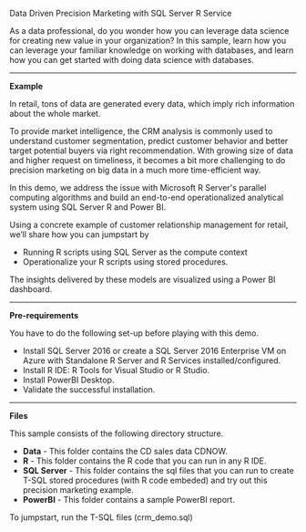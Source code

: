 ﻿Data Driven Precision Marketing with SQL Server R Service

As a data professional, do you wonder how you can leverage data science for creating new value in your organization? In this sample, learn how you can leverage your familiar knowledge on working with databases, and learn how you can get started with doing data science with databases.

----------

**Example**

In retail, tons of data are generated every data, which imply rich information about the whole market. 

To provide market intelligence, the CRM analysis is commonly used to understand customer segmentation, predict customer behavior and better target potential buyers via right recommendation. With growing size of data and higher request on timeliness, it becomes a bit more challenging to do precision marketing on big data in a much more time-efficient way. 

In this demo, we address the issue with Microsoft R Server's parallel computing algorithms and build an end-to-end operationalized analytical system using SQL Server R and Power BI.

Using a concrete example of customer relationship management for retail, we’ll share how you can jumpstart by

- Running R scripts using SQL Server as the compute context
- Operationalize your R scripts using stored procedures. 

The insights delivered by these models are visualized using a Power BI dashboard.

----------

**Pre-requirements**

You have to do the following set-up before playing with this demo.

- Install SQL Server 2016 or create a SQL Server 2016 Enterprise VM on Azure with Standalone R Server and R Services installed/configured. 
- Install R IDE: R Tools for Visual Studio or R Studio.
- Install PowerBI Desktop.
- Validate the successful installation.

----------

**Files**

This sample consists of the following directory structure.

- **Data** - This folder contains the CD sales data CDNOW.
- **R** - This folder contains the R code that you can run in any R IDE.
- **SQL Server** - This folder contains the sql files that you can run to create T-SQL stored procedures (with R code embeded) and try out this precision marketing example. 
- **PowerBI** - This folder contains a sample PowerBI report. 

To jumpstart, run the T-SQL files (crm_demo.sql)






